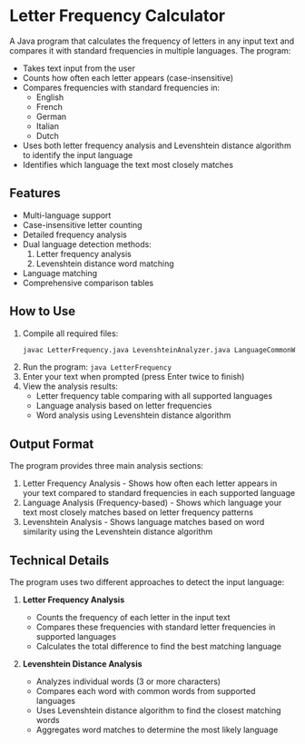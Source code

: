 # Letter Frequency Calculator

A Java program that calculates the frequency of letters in any input text and compares it with standard frequencies in multiple languages. The program:
- Takes text input from the user
- Counts how often each letter appears (case-insensitive)
- Compares frequencies with standard frequencies in:
  - English
  - French
  - German
  - Italian
  - Dutch
- Uses both letter frequency analysis and Levenshtein distance algorithm to identify the input language
- Identifies which language the text most closely matches

## Features
- Multi-language support
- Case-insensitive letter counting
- Detailed frequency analysis
- Dual language detection methods:
  1. Letter frequency analysis
  2. Levenshtein distance word matching
- Language matching
- Comprehensive comparison tables

## How to Use
1. Compile all required files:
   ```bash
   javac LetterFrequency.java LevenshteinAnalyzer.java LanguageCommonWords.java Language.java TextValidator.java LanguageFrequencyAnalyzer.java
   ```
2. Run the program: `java LetterFrequency`
3. Enter your text when prompted (press Enter twice to finish)
4. View the analysis results:
   - Letter frequency table comparing with all supported languages
   - Language analysis based on letter frequencies
   - Word analysis using Levenshtein distance algorithm

## Output Format
The program provides three main analysis sections:
1. Letter Frequency Analysis - Shows how often each letter appears in your text compared to standard frequencies in each supported language
2. Language Analysis (Frequency-based) - Shows which language your text most closely matches based on letter frequency patterns
3. Levenshtein Analysis - Shows language matches based on word similarity using the Levenshtein distance algorithm

## Technical Details
The program uses two different approaches to detect the input language:

1. **Letter Frequency Analysis**
   - Counts the frequency of each letter in the input text
   - Compares these frequencies with standard letter frequencies in supported languages
   - Calculates the total difference to find the best matching language

2. **Levenshtein Distance Analysis**
   - Analyzes individual words (3 or more characters)
   - Compares each word with common words from supported languages
   - Uses Levenshtein distance algorithm to find the closest matching words
   - Aggregates word matches to determine the most likely language
